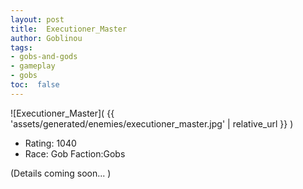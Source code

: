 ```yaml
---
layout: post
title:  Executioner_Master
author: Goblinou
tags:
- gobs-and-gods
- gameplay
- gobs
toc:  false
---
```


![Executioner_Master]( {{ 'assets/generated/enemies/executioner_master.jpg' | relative_url }} )
- Rating: 1040
- Race: Gob  Faction:Gobs

(Details coming soon... )